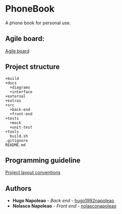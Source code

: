 # PhoneBook
A phone book for personal use.

## Agile board:
[Agile board](https://trello.com/b/quSZXPeZ/agile-sprint-board-phonebook)


## Project structure
```
+build
+docs
  +diagrams
  +interface
+external
+extras
+src
  +back-end
  +front-end
+tests
  +mock
  +unit-test
+tools
  build.sh
.gitignore
README.md
```

## Programming guideline
[Project layout conventions](https://api.csswg.org/bikeshed/?force=1&url=https://raw.githubusercontent.com/vector-of-bool/pitchfork/develop/data/spec.bs)

## Authors
* **Hugo Napoleao** - *Back end* - [hugo1992napoleao](hugonapoleao_1992@hotmail.com)
* **Nolasco Napoleao** - *Front end* - [nolasconapoleao](nolascoamadonapoleao@gmail.com)
